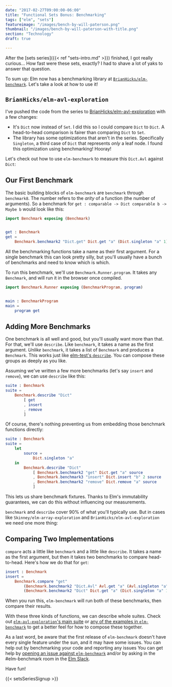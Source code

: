 ```yaml
---
date: "2017-02-27T09:00:00-06:00"
title: "Functional Sets Bonus: Benchmarking"
tags: ["elm", "sets"]
featureimage: "/images/bench-by-will-paterson.png"
thumbnail: "/images/bench-by-will-paterson-with-title.png"
section: "Technology"
draft: true

---
```


After the [sets series]({{< ref "sets-intro.md" >}}) finished, I got really curious&hellip;
How fast were these sets, exactly?
I had to shave a lot of yaks to answer that question.

To sum up: Elm now has a benchmarking library at [`BrianHicks/elm-benchmark`](https://github.com/brianhicks/elm-benchmark).
Let's take a look at how to use it!

<!--more-->

## `BrianHicks/elm-avl-exploration`

I've pushed the code from the series to [BrianHicks/elm-avl-exploration](https://github.com/BrianHicks/elm-avl-exploration) with a few changes:

- It's `Dict` now instead of `Set`.
  I did this so I could compare `Dict` to `Dict`.
  A head-to-head comparison is fairer than comparing `Dict` to `Set`.
- The library has some optimizations that aren't in the series.
  Specifically `Singleton`, a third case of `Dict` that represents *only* a leaf node.
  I found this optimization using benchmarking!
  Hooray!

Let's check out how to use `elm-benchmark` to measure this `Dict.Avl` against `Dict`:

## Our First Benchmark

The basic building blocks of `elm-benchmark` are `benchmark` through `benchmark8`.
The number refers to the *arity* of a function (the number of arguments).
So a benchmark for `get : comparable -> Dict comparable b -> Maybe b` would look like this:

```elm
import Benchmark exposing (Benchmark)


get : Benchmark
get =
    Benchmark.benchmark2 "Dict.get" Dict.get "a" (Dict.singleton "a" 1)
```

All the benchmarking functions take a name as their first argument.
For a single benchmark this can look pretty silly, but you'll usually have a bunch of benchmarks and need to know which is which.

To run this benchmark, we'll use `Benchmark.Runner.program`.
It takes any `Benchmark`, and will run it in the browser once compiled.

```elm
import Benchmark.Runner exposing (BenchmarkProgram, program)


main : BenchmarkProgram
main =
    program get
```

## Adding More Benchmarks

One benchmark is all well and good, but you'll usually want more than that.
For that, we'll use `describe`.
Like `benchmark`, it takes a name as the first argument.
*Unlike* `benchmark`, it takes a list of `Benchmark` and produces a `Benchmark`.
This works just like [elm-test's `describe`](http://package.elm-lang.org/packages/elm-community/elm-test/3.1.0/Test#describe).
You can compose these groups as deeply as you like.

Assuming we've written a few more benchmarks (let's say `insert` and `remove`), we can use `describe` like this:

```elm
suite : Benchmark
suite =
    Benchmark.describe "Dict"
        [ get
        , insert
        , remove
        ]
```

Of course, there's nothing preventing us from embedding those benchmark functions directly:

```elm
suite : Benchmark
suite =
    let
        source =
            Dict.singleton "a"
    in
        Benchmark.describe "Dict"
            [ Benchmark.benchmark2 "get" Dict.get "a" source
            , Benchmark.benchmark3 "insert" Dict.insert "b" 2 source
            , Benchmark.benchmark2 "remove" Dict.remove "a" source
            ]
```

This lets us share benchmark fixtures.
Thanks to Elm's immutability guarantees, we can do this without influencing our measurements.

`benchmark` and `describe` cover 90% of what you'll typically use.
But in cases like `Skinney/elm-array-exploration` and `BrianHicks/elm-avl-exploration` we need one more thing:

## Comparing Two Implementations

`compare` acts a little like `benchmark` and a little like `describe`.
It takes a name as the first argument, but then it takes two benchmarks to compare head-to-head.
Here's how we do that for `get`:

```elm
insert : Benchmark
insert =
    Benchmark.compare "get"
        (Benchmark.benchmark2 "Dict.Avl" Avl.get "a" (Avl.singleton "a" 1))
        (Benchmark.benchmark2 "Dict" Dict.get "a" (Dict.singleton "a" 1))

```

When you run this, `elm-benchmark` will run both of these benchmarks, then compare their results.

With these three kinds of functions, we can describe whole suites.
Check out [`elm-avl-exploration`'s main suite](https://github.com/BrianHicks/elm-avl-exploration/blob/master/benchmarks/Main.elm) or [any of the examples in `elm-benchmark`](https://github.com/BrianHicks/elm-benchmark/tree/master/examples) to get a better feel for how to compose these together.

As a last word, be aware that the first release of `elm-benchmark` doesn't have every single feature under the sun, and it may have some issues.
You can help out by benchmarking your code and reporting any issues
You can get help by [opening an issue against `elm-benchmark`](https://github.com/BrianHicks/elm-benchmark/issues) and/or by asking in the #elm-benchmark room in the [Elm Slack](http://elmlang.herokuapp.com/).

Have fun!

{{< setsSeriesSignup >}}
